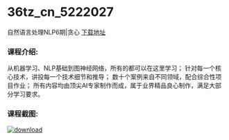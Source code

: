 # 36tz_cn_5222027
自然语言处理NLP6期|贪心
[下载地址](http://www.36tz.cn/article/5222027 "下载地址")
### 课程介绍:
从机器学习、NLP基础到图神经网络，所有的都可以在这里学习；
针对每一个核心技术，讲投每一个技术细节和推导；
数十个案例来自不同领域，配合综合性项目作业；
所有内容均由顶尖AI专家制作而成，属于业界精品良心制作，满足大部分学习要求。

### 课程截图:
[![download](http://36tz.cn/muke_img/2021_12_2-11.png "下载地址")](http://www.36tz.cn "下载地址")
